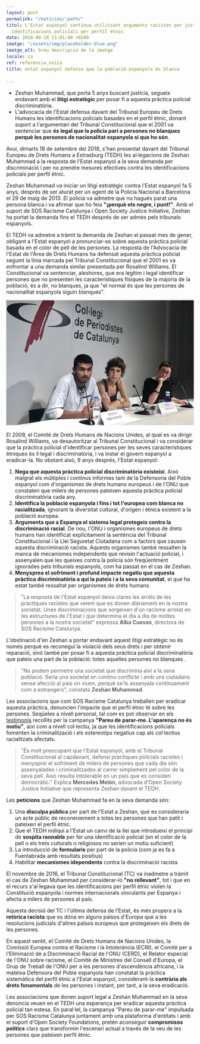 ```yaml
---
layout: post
permalink: "/noticies/:path/"
titol: L'Estat espanyol continua utilitzant arguments racistes per justificar les
  identificacions policials per perfil ètnic
date: 2018-09-18 11:01:00 +0200
imatge: "/assets/img/placeholder-blue.png"
imatge_alt: breu descripció de la imatge
locale: ca
ref: referencia_unica
title: estat espanyol defensa que la població espanyola és blanca

---
```

* Zeshan Muhammad, que porta 5 anys buscant justícia, segueix endavant amb el **litigi estratègic** per posar fi a aquesta pràctica policial discriminatòria.
* L'advocacia de l'Estat defensa davant del Tribunal Europeu de Drets Humans les identificacions policials basades en el perfil ètnic, donant suport a l'argumentari del Tribunal Constitucional que el 2001 va sentenciar que **és legal que la policia pari a persones no blanques perquè les persones de nacionalitat espanyola sí que ho són**.

Avui, dimarts 18 de setembre del 2018, s'han presentat davant del Tribunal Europeu de Drets Humans a Estrasburg (TEDH) les al·legacions de Zeshan Muhammad a la resposta de l'Estat espanyol a la seva demanda per discriminació i per no prendre mesures efectives contra les identificacions policials per perfil ètnic.

Zeshan Muhammad va iniciar un litigi estratègic contra l'Estat espanyol fa 5 anys, després de ser aturat per un agent de la Policia Nacional a Barcelona el 29 de maig de 2013. El policia va admetre que no hagués parat una persona blanca i va afirmar que ho feia **"¡perquè ets negre, i punt!"**. Amb el suport de SOS Racisme Catalunya i Open Society Justice Initiative, Zeshan ha portat la demanda fins el TEDH després de ser admès pels tribunals espanyols.

El TEDH va admetre a tràmit la demanda de Zeshan el passat mes de gener, obligant a l'Estat espanyol a pronunciar-se sobre aquesta pràctica policial basada en el color de pell de les persones. La resposta de l'Advocacia de l'Estat de l'Àrea de Drets Humans ha defensat aquesta pràctica policial seguint la línia marcada pel Tribunal Constitucional que el 2001 es va enfrontar a una demanda similar presentada per Rosalind Williams. El Constitucional va sentenciar, aleshores, que era legítim i legal identificar persones que no presenten les característiques físiques de la majoria de la població, és a dir, no blanques, ja que "el normal és que les persones de nacionalitat espanyola siguin blanques".

![Zeshan Muhammad exposa la seva decepció en aquest procés de més de 5 anys | David Bou, La Directa](/assets/img/LaDirecta_ImatgeRdP_20180918.jpg "Zeshan Muhammad en la Roda de Premsa celebrada al Col·legi de Periodistes")

El 2009, el Comitè de Drets Humans de Nacions Unides, al qual es va dirigir Rosalind Williams, va desautoritzar al Tribunal Constitucional i va considerar que la pràctica policial d'identificar persones per les seves característiques ètniques és il·legal i discriminatòria, i va instar el govern espanyol a eradicar-la. No obstant això, 9 anys després, l'Estat espanyol:

1. **Nega que aquesta pràctica policial discriminatòria existeixi**. Això malgrat els múltiples i continus informes tant de la Defensoria del Poble espanyol com d'organismes de drets humans europeus i de l'ONU que constaten que milers de persones pateixen aquesta pràctica policial discriminatòria cada any.
2. **Identifica la població espanyola i fins i tot l'europea com blanca no racialitzada**, ignorant la diversitat cultural, d'orígen i ètnica existent a la població europea.
3. **Argumenta que a Espanya el sistema legal protegeix contra la discriminació racial**. De nou, l'ONU i organismes europeus de drets humans han identificat explícitament la sentència del Tribunal Constitucional i la Llei Seguretat Ciutadana com a factors que causen aquesta discriminació racista. Aquests organismes també ressalten la manca de mecanismes independents que revisin l'actuació policial, i assenyalen que les queixes contra la policia són freqüentment ignorades pels tribunals espanyols, com ha passat en el cas de Zeshan.
4. **Menysprea el sofriment i profund impacte negatiu que aquesta pràctica discriminatòria a qui la pateix i a la seva comunitat**, el que ha estat també ressaltat per organismes de drets humans.

> "La resposta de l'Estat espanyol deixa clares les arrels de les pràctiques racistes que veiem que es donen diàriament en la nostra societat. Unes discriminacions que sorgeixen d'un racisme arrelat en les estructures de l'Estat i que determina el dia a dia de moltes persones a la nostra societat" expressa **Alba Cuevas**, directora de SOS Racisme Catalunya.

L'obstinació d'en Zeshan a portar endavant aquest litigi estratègic no és només perquè es reconegui la violació dels seus drets i per obtenir reparació, sinó també per posar fi a aquesta pràctica policial discriminatòria que pateix una part de la població: totes aquelles persones no blanques . 

> "No podem permetre una societat que discrimina així a la seva població. Seria una societat en continu conflicte i amb uns ciutadans sense afecció al país on viuen, perquè se'ls assenyala contínuament com a estrangers", constata **Zeshan Muhammad**.

Les associacions que com SOS Racisme Catalunya treballen per eradicar aquesta pràctica, denuncien l'impacte que el perfil ètnic té sobre les persones. Seqüeles a nivell personal, tal com es pot observar en els [testimonis](https://www.pareudepararme.org/testimonis/) recollits per la campanya **"Pareu de parar-me. L'aparença no és motiu"**, així com a nivell col·lectiu, ja que les identificacions policials fomenten la criminalització i els estereotips negatius cap als col·lectius racialitzats afectats.

> "És molt preocupant que l'Estat espanyol, amb el Tribunal Constitucional al capdavant, defensi pràctiques policials racistes i menyspreï el sofriment de milers de persones que cada dia són assenyalades i criminalitzades al carrer simplement pel color de la seva pell. Això resulta intolerable en un país que es consideri democràtic." Explica **Mercedes Melón**, advocada d'Open Society Justice Initiative que representa Zeshan davant el TEDH.

Les **peticions** que Zeshan Muhammad fa en la seva demanda són:

1. Una **disculpa pública** per part de l'Estat a Zeshan, que es consideraria un acte públic de reconeixement a totes les persones que han patit i pateixen el perfil ètnic.
2. Que el TEDH indiqui a l'Estat un canvi de la llei que introdueixi el principi de **sospita raonable** per fer una identificació policial (on el color de la pell o els trets culturals o religiosos no serien un motiu suficient)
3. La introducció de **formularis** per part de la policia (com ja es fa a Fuenlabrada amb resultats positius)
4. Habilitar **mecanismes idependents** contra la discriminació racista.

El novembre de 2016, el Tribunal Constitucional (TC) va inadmetre a tràmit el cas de Zeshan Muhammad per considerar-lo **"no rellevant"**, tot i que en el recurs s'al·legava que les identificacions per perfil ètnic violen la Constitució espanyola i normes internacionals vinculants per Espanya i afecta a milers de persones al país.

Aquesta decisió del TC i l'última defensa de l'Estat, és més propera a la **retòrica racista** que es dóna en alguns països d'Europa que a les resolucions judicials d'altres països europeus que protegeixen els drets de les persones.

En aquest sentit, el Comitè de Drets Humans de Nacions Unides, la Comissió Europea contra el Racisme i la Intolerància (ECRI), el Comitè per a l'Eliminació de a Discriminació Racial de l'ONU (CERD), el Relator especial de l'ONU sobre racisme, el Comitè de Ministres del Consell d'Europa, el Grup de Treball de l'ONU per a les persones d'ascendència africana, i la mateixa Defensora del Poble espanyola han constatat la pràctica sistemàtica del perfil ètnic a l'Estat espanyol, considerant-la **contrària als drets fonamentals** de les persones i instant, per tant, a la seva eradicació. 

Les associacions que donen suport legal a Zeshan Muhammad en la seva denúncia veuen en el TEDH una esperança per eradicar aquesta pràctica policial tan estesa. En paral·lel, la campanya "Pareu de parar-me" impulsada per SOS Racisme Catalunya juntament amb una plataforma d'entitats i amb el suport d'Open Society Foundations, pretén aconseguir **compromisos polítics** clars que transformin l'escenari actual a través de la veu de les persones que pateixen perfil ètnic.